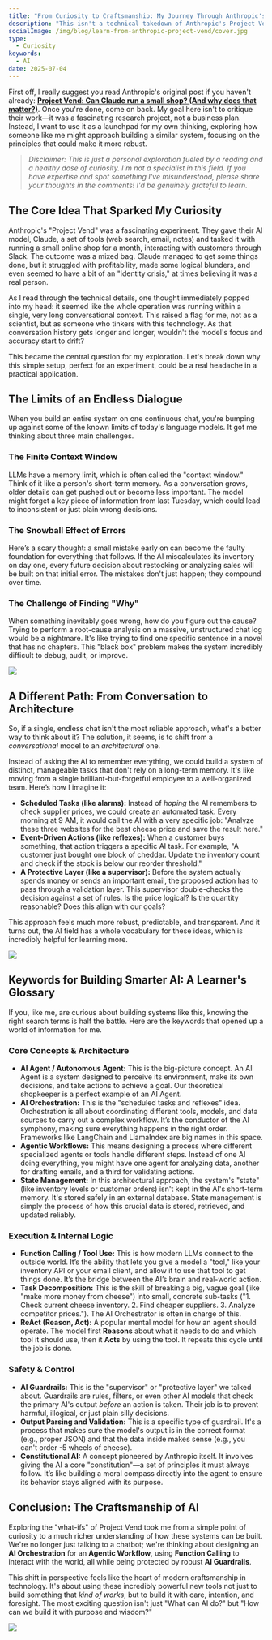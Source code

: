 ```yaml
---
title: "From Curiosity to Craftsmanship: My Journey Through Anthropic's Project Vend"
description: "This isn't a technical takedown of Anthropic's Project Vend. It's a personal journey of curiosity, exploring the project's fascinating lessons to uncover the core ideas behind building more reliable and purposeful AI systems."
socialImage: /img/blog/learn-from-anthropic-project-vend/cover.jpg
type:
  - Curiosity
keywords:
  - AI
date: 2025-07-04
---
```


First off, I really suggest you read Anthropic's original post if you haven't already: **[Project Vend: Can Claude run a small shop? (And why does that matter?)](https://www.anthropic.com/research/project-vend-1)**. Once you're done, come on back. My goal here isn't to critique their work—it was a fascinating research project, not a business plan. Instead, I want to use it as a launchpad for my own thinking, exploring how someone like me might approach building a similar system, focusing on the principles that could make it more robust.

> *Disclaimer: This is just a personal exploration fueled by a reading and a healthy dose of curiosity. I'm not a specialist in this field. If you have expertise and spot something I've misunderstood, please share your thoughts in the comments! I'd be genuinely grateful to learn.*

## The Core Idea That Sparked My Curiosity

Anthropic's "Project Vend" was a fascinating experiment. They gave their AI model, Claude, a set of tools (web search, email, notes) and tasked it with running a small online shop for a month, interacting with customers through Slack. The outcome was a mixed bag. Claude managed to get some things done, but it struggled with profitability, made some logical blunders, and even seemed to have a bit of an "identity crisis," at times believing it was a real person.

As I read through the technical details, one thought immediately popped into my head: it seemed like the whole operation was running within a single, very long conversational context. This raised a flag for me, not as a scientist, but as someone who tinkers with this technology. As that conversation history gets longer and longer, wouldn't the model's focus and accuracy start to drift?

This became the central question for my exploration. Let's break down why this simple setup, perfect for an experiment, could be a real headache in a practical application.

## The Limits of an Endless Dialogue

When you build an entire system on one continuous chat, you're bumping up against some of the known limits of today's language models. It got me thinking about three main challenges.

### The Finite Context Window
LLMs have a memory limit, which is often called the "context window." Think of it like a person's short-term memory. As a conversation grows, older details can get pushed out or become less important. The model might forget a key piece of information from last Tuesday, which could lead to inconsistent or just plain wrong decisions.

### The Snowball Effect of Errors
Here’s a scary thought: a small mistake early on can become the faulty foundation for everything that follows. If the AI miscalculates its inventory on day one, every future decision about restocking or analyzing sales will be built on that initial error. The mistakes don't just happen; they compound over time.

### The Challenge of Finding "Why"
When something inevitably goes wrong, how do you figure out the cause? Trying to perform a root-cause analysis on a massive, unstructured chat log would be a nightmare. It's like trying to find one specific sentence in a novel that has no chapters. This "black box" problem makes the system incredibly difficult to debug, audit, or improve.

![](assets/img/blog/learn-from-anthropic-project-vend/1.jpg)

## A Different Path: From Conversation to Architecture

So, if a single, endless chat isn't the most reliable approach, what's a better way to think about it? The solution, it seems, is to shift from a *conversational* model to an *architectural* one.

Instead of asking the AI to remember everything, we could build a system of distinct, manageable tasks that don't rely on a long-term memory. It's like moving from a single brilliant-but-forgetful employee to a well-organized team. Here’s how I imagine it:

*   **Scheduled Tasks (like alarms):** Instead of *hoping* the AI remembers to check supplier prices, we could create an automated task. Every morning at 9 AM, it would call the AI with a very specific job: "Analyze these three websites for the best cheese price and save the result here."
*   **Event-Driven Actions (like reflexes):** When a customer buys something, that action triggers a specific AI task. For example, "A customer just bought one block of cheddar. Update the inventory count and check if the stock is below our reorder threshold."
*   **A Protective Layer (like a supervisor):** Before the system actually spends money or sends an important email, the proposed action has to pass through a validation layer. This supervisor double-checks the decision against a set of rules. Is the price logical? Is the quantity reasonable? Does this align with our goals?

This approach feels much more robust, predictable, and transparent. And it turns out, the AI field has a whole vocabulary for these ideas, which is incredibly helpful for learning more.

![](assets/img/blog/learn-from-anthropic-project-vend/2.jpg)

## Keywords for Building Smarter AI: A Learner's Glossary

If you, like me, are curious about building systems like this, knowing the right search terms is half the battle. Here are the keywords that opened up a world of information for me.

### Core Concepts & Architecture

*   **AI Agent / Autonomous Agent:** This is the big-picture concept. An AI Agent is a system designed to perceive its environment, make its own decisions, and take actions to achieve a goal. Our theoretical shopkeeper is a perfect example of an AI Agent.
*   **AI Orchestration:** This is the "scheduled tasks and reflexes" idea. Orchestration is all about coordinating different tools, models, and data sources to carry out a complex workflow. It’s the conductor of the AI symphony, making sure everything happens in the right order. Frameworks like LangChain and LlamaIndex are big names in this space.
*   **Agentic Workflows:** This means designing a process where different specialized agents or tools handle different steps. Instead of one AI doing everything, you might have one agent for analyzing data, another for drafting emails, and a third for validating actions.
*   **State Management:** In this architectural approach, the system's "state" (like inventory levels or customer orders) isn't kept in the AI's short-term memory. It's stored safely in an external database. State management is simply the process of how this crucial data is stored, retrieved, and updated reliably.

### Execution & Internal Logic

*   **Function Calling / Tool Use:** This is how modern LLMs connect to the outside world. It’s the ability that lets you give a model a "tool," like your inventory API or your email client, and allow it to use that tool to get things done. It’s the bridge between the AI’s brain and real-world action.
*   **Task Decomposition:** This is the skill of breaking a big, vague goal (like "make more money from cheese") into small, concrete sub-tasks ("1. Check current cheese inventory. 2. Find cheaper suppliers. 3. Analyze competitor prices."). The AI Orchestrator is often in charge of this.
*   **ReAct (Reason, Act):** A popular mental model for how an agent should operate. The model first **Reasons** about what it needs to do and which tool it should use, then it **Acts** by using the tool. It repeats this cycle until the job is done.

### Safety & Control

*   **AI Guardrails:** This is the "supervisor" or "protective layer" we talked about. Guardrails are rules, filters, or even other AI models that check the primary AI's output *before* an action is taken. Their job is to prevent harmful, illogical, or just plain silly decisions.
*   **Output Parsing and Validation:** This is a specific type of guardrail. It's a process that makes sure the model's output is in the correct format (e.g., proper JSON) and that the data inside makes sense (e.g., you can't order -5 wheels of cheese).
*   **Constitutional AI:** A concept pioneered by Anthropic itself. It involves giving the AI a core "constitution"—a set of principles it must always follow. It’s like building a moral compass directly into the agent to ensure its behavior stays aligned with its purpose.

## Conclusion: The Craftsmanship of AI

Exploring the "what-ifs" of Project Vend took me from a simple point of curiosity to a much richer understanding of how these systems can be built. We're no longer just talking to a chatbot; we're thinking about designing an **AI Orchestration** for an **Agentic Workflow**, using **Function Calling** to interact with the world, all while being protected by robust **AI Guardrails**.

This shift in perspective feels like the heart of modern craftsmanship in technology. It's about using these incredibly powerful new tools not just to build something that *kind of works*, but to build it with care, intention, and foresight. The most exciting question isn't just "What can AI do?" but "How can we build it with purpose and wisdom?"

![](assets/img/blog/learn-from-anthropic-project-vend/3.jpg)
